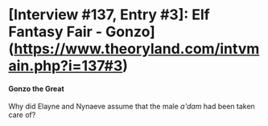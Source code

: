 # [Interview #137, Entry #3]: Elf Fantasy Fair - Gonzo](https://www.theoryland.com/intvmain.php?i=137#3)

#### Gonzo the Great

Why did Elayne and Nynaeve assume that the male
*a'dam*
had been taken care of?

